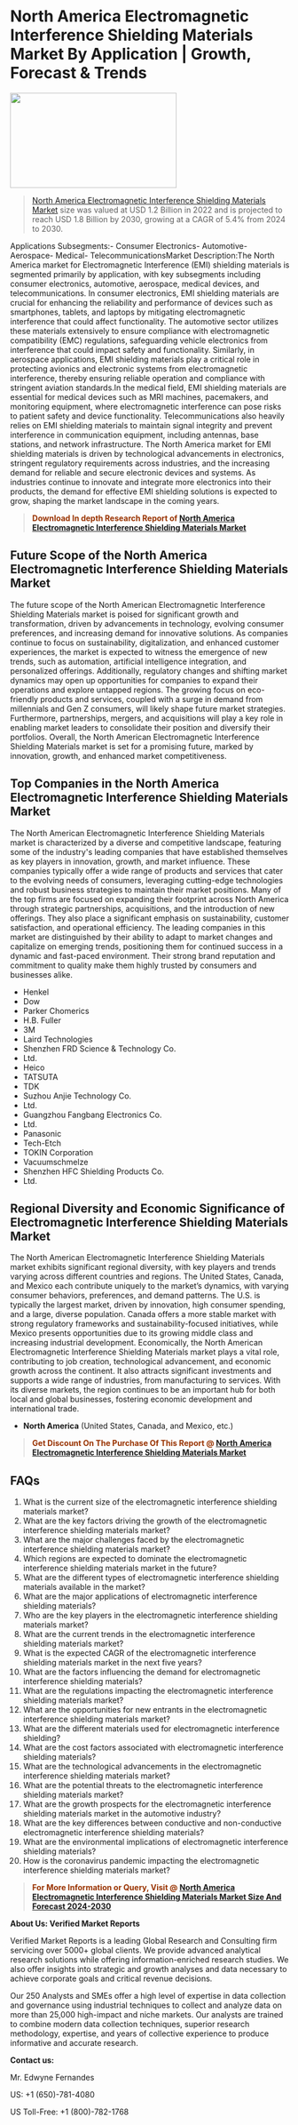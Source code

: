 <p><h1>North America Electromagnetic Interference Shielding Materials Market By Application | Growth, Forecast & Trends</h1><p><img class="aligncenter size-medium wp-image-105565" src="https://ffe5etoiles.com/wp-content/uploads/2025/01/MST7-300x171.png" alt="" width="300" height="171" /></p><blockquote><p><a href="https://www.verifiedmarketreports.com/download-sample/?rid=612498&utm_source=Github-NA&utm_medium=389" target="_blank">North America Electromagnetic Interference Shielding Materials Market</a> size was valued at USD 1.2 Billion in 2022 and is projected to reach USD 1.8 Billion by 2030, growing at a CAGR of 5.4% from 2024 to 2030.</p></blockquote>Applications Subsegments:- Consumer Electronics- Automotive- Aerospace- Medical- TelecommunicationsMarket Description:The North America market for Electromagnetic Interference (EMI) shielding materials is segmented primarily by application, with key subsegments including consumer electronics, automotive, aerospace, medical devices, and telecommunications. In consumer electronics, EMI shielding materials are crucial for enhancing the reliability and performance of devices such as smartphones, tablets, and laptops by mitigating electromagnetic interference that could affect functionality. The automotive sector utilizes these materials extensively to ensure compliance with electromagnetic compatibility (EMC) regulations, safeguarding vehicle electronics from interference that could impact safety and functionality. Similarly, in aerospace applications, EMI shielding materials play a critical role in protecting avionics and electronic systems from electromagnetic interference, thereby ensuring reliable operation and compliance with stringent aviation standards.In the medical field, EMI shielding materials are essential for medical devices such as MRI machines, pacemakers, and monitoring equipment, where electromagnetic interference can pose risks to patient safety and device functionality. Telecommunications also heavily relies on EMI shielding materials to maintain signal integrity and prevent interference in communication equipment, including antennas, base stations, and network infrastructure. The North America market for EMI shielding materials is driven by technological advancements in electronics, stringent regulatory requirements across industries, and the increasing demand for reliable and secure electronic devices and systems. As industries continue to innovate and integrate more electronics into their products, the demand for effective EMI shielding solutions is expected to grow, shaping the market landscape in the coming years.</p><blockquote><p><span style="color: #993300;"><strong>Download In depth Research Report of <a href="https://www.verifiedmarketreports.com/download-sample/?rid=612498&utm_source=Github-NA&utm_medium=389">North America Electromagnetic Interference Shielding Materials Market</a></strong></span></p></blockquote><h2>Future Scope of the North America Electromagnetic Interference Shielding Materials Market</h2><p>The future scope of the North American Electromagnetic Interference Shielding Materials market is poised for significant growth and transformation, driven by advancements in technology, evolving consumer preferences, and increasing demand for innovative solutions. As companies continue to focus on sustainability, digitalization, and enhanced customer experiences, the market is expected to witness the emergence of new trends, such as automation, artificial intelligence integration, and personalized offerings. Additionally, regulatory changes and shifting market dynamics may open up opportunities for companies to expand their operations and explore untapped regions. The growing focus on eco-friendly products and services, coupled with a surge in demand from millennials and Gen Z consumers, will likely shape future market strategies. Furthermore, partnerships, mergers, and acquisitions will play a key role in enabling market leaders to consolidate their position and diversify their portfolios. Overall, the North American Electromagnetic Interference Shielding Materials market is set for a promising future, marked by innovation, growth, and enhanced market competitiveness.</p><h2>Top Companies in the North America Electromagnetic Interference Shielding Materials Market</h2><p>The North American Electromagnetic Interference Shielding Materials market is characterized by a diverse and competitive landscape, featuring some of the industry's leading companies that have established themselves as key players in innovation, growth, and market influence. These companies typically offer a wide range of products and services that cater to the evolving needs of consumers, leveraging cutting-edge technologies and robust business strategies to maintain their market positions. Many of the top firms are focused on expanding their footprint across North America through strategic partnerships, acquisitions, and the introduction of new offerings. They also place a significant emphasis on sustainability, customer satisfaction, and operational efficiency. The leading companies in this market are distinguished by their ability to adapt to market changes and capitalize on emerging trends, positioning them for continued success in a dynamic and fast-paced environment. Their strong brand reputation and commitment to quality make them highly trusted by consumers and businesses alike.</p><p><ul><li>Henkel </li><li> Dow </li><li> Parker Chomerics </li><li> H.B. Fuller </li><li> 3M </li><li> Laird Technologies </li><li> Shenzhen FRD Science & Technology Co. </li><li> Ltd. </li><li> Heico </li><li> TATSUTA </li><li> TDK </li><li> Suzhou Anjie Technology Co. </li><li> Ltd. </li><li> Guangzhou Fangbang Electronics Co. </li><li> Ltd. </li><li> Panasonic </li><li> Tech-Etch </li><li> TOKIN Corporation </li><li> Vacuumschmelze </li><li> Shenzhen HFC Shielding Products Co. </li><li> Ltd.</li></ul></p><h2>Regional Diversity and Economic Significance of Electromagnetic Interference Shielding Materials Market</h2><p>The North American Electromagnetic Interference Shielding Materials market exhibits significant regional diversity, with key players and trends varying across different countries and regions. The United States, Canada, and Mexico each contribute uniquely to the market’s dynamics, with varying consumer behaviors, preferences, and demand patterns. The U.S. is typically the largest market, driven by innovation, high consumer spending, and a large, diverse population. Canada offers a more stable market with strong regulatory frameworks and sustainability-focused initiatives, while Mexico presents opportunities due to its growing middle class and increasing industrial development. Economically, the North American Electromagnetic Interference Shielding Materials market plays a vital role, contributing to job creation, technological advancement, and economic growth across the continent. It also attracts significant investments and supports a wide range of industries, from manufacturing to services. With its diverse markets, the region continues to be an important hub for both local and global businesses, fostering economic development and international trade.</p><ul> <li><strong>North America</strong> (United States, Canada, and Mexico, etc.)</li></ul><blockquote><p><span style="color: #993300;"><strong>Get Discount On The Purchase Of This Report @ <a href="https://www.verifiedmarketreports.com/ask-for-discount/?rid=612498&utm_source=Github-NA&utm_medium=389">North America Electromagnetic Interference Shielding Materials Market</a></strong></span></p></blockquote><h2>FAQs</h2><p><ol> <li>What is the current size of the electromagnetic interference shielding materials market?</div><div></li> <li>What are the key factors driving the growth of the electromagnetic interference shielding materials market?</div><div></li> <li>What are the major challenges faced by the electromagnetic interference shielding materials market?</div><div></li> <li>Which regions are expected to dominate the electromagnetic interference shielding materials market in the future?</div><div></li> <li>What are the different types of electromagnetic interference shielding materials available in the market?</div><div></li> <li>What are the major applications of electromagnetic interference shielding materials?</div><div></li> <li>Who are the key players in the electromagnetic interference shielding materials market?</div><div></li> <li>What are the current trends in the electromagnetic interference shielding materials market?</div><div></li> <li>What is the expected CAGR of the electromagnetic interference shielding materials market in the next five years?</div><div></li> <li>What are the factors influencing the demand for electromagnetic interference shielding materials?</div><div></li> <li>What are the regulations impacting the electromagnetic interference shielding materials market?</div><div></li> <li>What are the opportunities for new entrants in the electromagnetic interference shielding materials market?</div><div></li> <li>What are the different materials used for electromagnetic interference shielding?</div><div></li> <li>What are the cost factors associated with electromagnetic interference shielding materials?</div><div></li> <li>What are the technological advancements in the electromagnetic interference shielding materials market?</div><div></li> <li>What are the potential threats to the electromagnetic interference shielding materials market?</div><div></li> <li>What are the growth prospects for the electromagnetic interference shielding materials market in the automotive industry?</div><div></li> <li>What are the key differences between conductive and non-conductive electromagnetic interference shielding materials?</div><div></li> <li>What are the environmental implications of electromagnetic interference shielding materials?</div><div></li> <li>How is the coronavirus pandemic impacting the electromagnetic interference shielding materials market?</div><div></li></ol></p><blockquote><p><span style="color: #993300;"><strong>For More Information or Query, Visit @ <a href="https://www.verifiedmarketreports.com/product/electromagnetic-interference-shielding-materials-market/">North America Electromagnetic Interference Shielding Materials Market Size And Forecast 2024-2030</a></strong></span></p></blockquote><p><strong>About Us: Verified Market Reports</strong></p><p>Verified Market Reports is a leading Global Research and Consulting firm servicing over 5000+ global clients. We provide advanced analytical research solutions while offering information-enriched research studies. We also offer insights into strategic and growth analyses and data necessary to achieve corporate goals and critical revenue decisions.</p><p>Our 250 Analysts and SMEs offer a high level of expertise in data collection and governance using industrial techniques to collect and analyze data on more than 25,000 high-impact and niche markets. Our analysts are trained to combine modern data collection techniques, superior research methodology, expertise, and years of collective experience to produce informative and accurate research.</p><p><strong>Contact us:</strong></p><p>Mr. Edwyne Fernandes</p><p>US: +1 (650)-781-4080</p><p>US Toll-Free: +1 (800)-782-1768</p>
